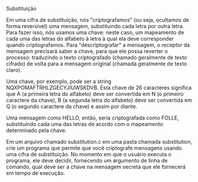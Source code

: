 Substituição

Em uma cifra de substituição, nós "criptografamos" (ou seja, ocultamos de forma reversível) uma mensagem, substituindo cada letra por outra letra. Para fazer isso, nós usamos uma chave: neste caso, um mapeamento de cada uma das letras do alfabeto à letra à qual ela deve corresponder quando criptografamos. Para "descriptografar" a mensagem, o receptor da mensagem precisará saber a chave, para que ele possa reverter o processo: traduzindo o texto criptografado (chamado geralmente de texto cifrado) de volta para a mensagem original (chamada geralmente de texto claro).

Uma chave, por exemplo, pode ser a string NQXPOMAFTRHLZGECYJIUWSKDVB. Esta chave de 26 caracteres significa que A (a primeira letra do alfabeto) deve ser convertida em N (o primeiro caractere da chave), B (a segunda letra do alfabeto) deve ser convertida em Q (o segundo caractere da chave) e assim por diante.

Uma mensagem como HELLO, então, seria criptografada como FOLLE, substituindo cada uma das letras de acordo com o mapeamento determinado pela chave.

Em um arquivo chamado substitution.c em uma pasta chamada substitution, crie um programa que permite que você criptografe mensagens usando uma cifra de substituição. No momento em que o usuário executa o programa, ele deve decidir, fornecendo um argumento de linha de comando, qual deve ser a chave na mensagem secreta que ele fornecerá em tempo de execução.